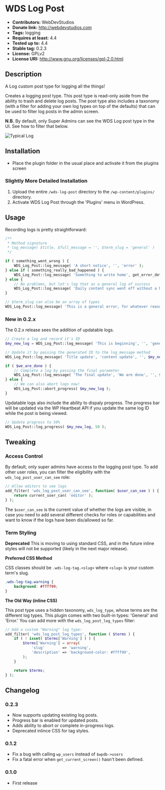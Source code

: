 # WDS Log Post #
* **Contributors:**      WebDevStudios
* **Donate link:**       http://webdevstudios.com
* **Tags:**			     logging
* **Requires at least:** 4.4
* **Tested up to:**      4.4
* **Stable tag:**        0.2.3
* **License:**           GPLv2
* **License URI:**       http://www.gnu.org/licenses/gpl-2.0.html

## Description ##
 
A Log custom post type for logging all the things!

Creates a logging post type. This post type is read-only aside from the ability to trash and delete log posts. The post
type also includes a taxonomy (with a filter for adding your own log types on top of the defaults) that can be used to
filter log posts in the admin screen.

**N.B.** By default, only Super Admins can see the WDS Log post type in the UI. See how to filter that below.

![Typical Log](/../screenshots/typical-log.png?raw=true)

## Installation ##

* Place the plugin folder in the usual place and activate it from the plugins screen

### Slightly More Detailed Installation ###

1. Upload the entire `/wds-log-post` directory to the `/wp-content/plugins/` directory.
2. Activate WDS Log Post through the 'Plugins' menu in WordPress.

## Usage ##

Recording logs is pretty straightforward: 

```php
/**
 * Method signature
 * log_message( $title, $full_message = '', $term_slug = 'general' )
 */

if ( something_went_wrong ) {
	WDS_Log_Post::log_message( 'A short notice', '', 'error' );
} else if ( something_really_bad_happened ) {
	WDS_Log_Post::log_message( 'Something to write home', get_error_details(), 'error' );
} else {
	// No problems, but let's log that as a general log of success
	WDS_Log_Post::log_message( 'Daily content sync went off without a hitch!' );
}

// $term_slug can also be an array of types 
WDS_Log_Post::log_message( 'This is a general error, for whatever reason', '', array( 'general' , 'error' ) );
```

### New in 0.2.x ###

The 0.2.x release sees the addition of updatable logs.

```php
// Create a log and record it's ID
$my_new_log = WDS_Log_Post::log_message( 'This is beginning', '', 'general' );

// Update it by passing the generated ID to the log_message method
WDS_Log_Post::log_message( 'Title update', 'content update', '', $my_new_log );

if ( $we_are_done ) {
	// Complete a log by passing the final parameter
	WDS_Log_Post::log_message( 'The final update', 'We are done', '', $my_new_log, true );
} else {
	// We can also abort logs now!
	WDS_Log_Post::abort_progress( $my_new_log );
}
```

Updatable logs also include the ability to dispaly progress. The progress bar will be updated via the WP Heartbeat API
if you update the same log ID while the post is being viewed.

```php
// Update progress to 50%
WDS_Log_Post::log_progress( $my_new_log, 50 );
```

## Tweaking ##

### Access Control ###

By default, only super admins have access to the logging post type. To add other user roles, you can filter
the eligibility with the `wds_log_post_user_can_see` role:

```php
// Allow editors to see logs
add_filter( 'wds_log_post_user_can_see', function( $user_can_see ) ) {
	return current_user_can( 'editor' );
} );
```

The `$user_can_see` is the current value of whether the logs are visible, in case you need to add several
different checks for roles or capabilities and want to know if the logs have been dis/allowed so far.

### Term Styling ###

**Deprecated** This is moving to using standard CSS, and in the future inline styles will not be supported (likely
in the next major release).

__Preferred CSS Method__

CSS classes should be `.wds-log-tag.<slug>` where `<slug>` is your custom term's slug.

```css
.wds-log-tag.warning {
	background: #ffff99;
}
```

__The Old Way (inline CSS)__

This post type uses a hidden taxonomy, `wds_log_type`, whose terms are the different log types. This plugin comes with
two built-in types: 'General' and 'Error.' You can add more with the `wds_log_post_log_types` filter:

```php
// Add a custom "Warning" log type:
add_filter( 'wds_log_post_log_types', function ( $terms ) {
	if ( ! isset( $terms['Warning'] ) ) {
		$terms['Warning'] = array(
			'slug'        => 'warning',
			'description' => 'background-color: #ffff99',
		);
	}

	return $terms;
} );
```

## Changelog ##

### 0.2.3 ###
* Now supports updating existing log posts.
* Progress bar is enabled for updated posts.
* Adds ability to abort or complete in-progress logs.
* Deprecated inlince CSS for tag styles.

### 0.1.2 ###
* Fix a bug with calling `wp_users` instead of `$wpdb->users`
* Fix a fatal error when `get_current_screen()` hasn't been defined.

### 0.1.0 ###
* First release
